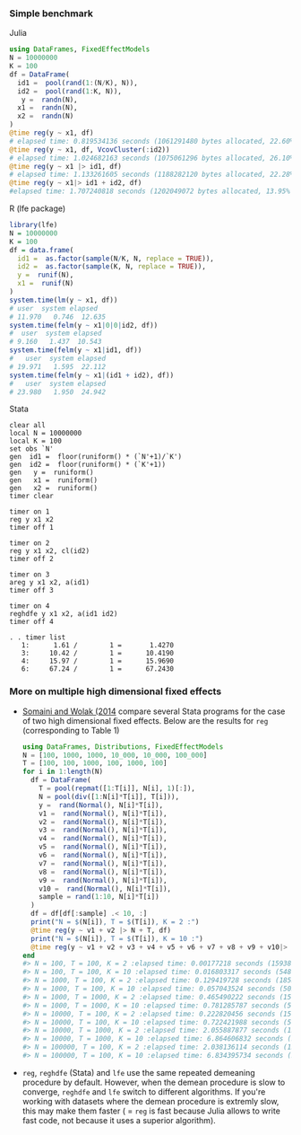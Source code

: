 ### Simple benchmark 
Julia
```julia
using DataFrames, FixedEffectModels
N = 10000000
K = 100
df = DataFrame(
  id1 =  pool(rand(1:(N/K), N)),
  id2 =  pool(rand(1:K, N)),
   y =  randn(N),
  x1 =  randn(N),
  x2 =  randn(N)
)
@time reg(y ~ x1, df)
# elapsed time: 0.819534136 seconds (1061291480 bytes allocated, 22.60% gc time)
@time reg(y ~ x1, df, VcovCluster(:id2))
# elapsed time: 1.024682163 seconds (1075061296 bytes allocated, 26.10% gc time)
@time reg(y ~ x1 |> id1, df)
# elapsed time: 1.133261605 seconds (1188282120 bytes allocated, 22.28% gc time)
@time reg(y ~ x1|> id1 + id2, df)
#elapsed time: 1.707240818 seconds (1202049072 bytes allocated, 13.95% gc time)
````

R (lfe package)
```R
library(lfe)
N = 10000000
K = 100
df = data.frame(
  id1 =  as.factor(sample(N/K, N, replace = TRUE)),
  id2 =  as.factor(sample(K, N, replace = TRUE)),
  y =  runif(N),
  x1 =  runif(N)
)
system.time(lm(y ~ x1, df))
# user  system elapsed 
# 11.970   0.746  12.635 
system.time(felm(y ~ x1|0|0|id2, df))
#  user  system elapsed 
# 9.160   1.437  10.543 
system.time(felm(y ~ x1|id1, df))
#   user  system elapsed 
# 19.971   1.595  22.112 
system.time(felm(y ~ x1|(id1 + id2), df))
#   user  system elapsed 
# 23.980   1.950  24.942 
```



Stata
```
clear all
local N = 10000000
local K = 100
set obs `N'
gen  id1 =  floor(runiform() * (`N'+1)/`K')
gen  id2 =  floor(runiform() * (`K'+1))
gen   y =  runiform()
gen   x1 =  runiform()
gen   x2 =  runiform()
timer clear

timer on 1
reg y x1 x2
timer off 1

timer on 2
reg y x1 x2, cl(id2)
timer off 2

timer on 3
areg y x1 x2, a(id1)
timer off 3

timer on 4
reghdfe y x1 x2, a(id1 id2)
timer off 4

. . timer list
   1:      1.61 /        1 =       1.4270
   3:     10.42 /        1 =      10.4190
   4:     15.97 /        1 =      15.9690
   6:     67.24 /        1 =      67.2430
````





### More on multiple high dimensional fixed effects


- [Somaini and Wolak (2014](http://web.stanford.edu/group/fwolak/cgi-bin/sites/default/files/jem-2014-0008.pdf) compare several Stata programs for the case of two high dimensional fixed effects. Below are the results for `reg` (corresponding to Table 1)

  ```julia
  using DataFrames, Distributions, FixedEffectModels
  N = [100, 1000, 1000, 10_000, 10_000, 100_000]
  T = [100, 100, 1000, 100, 1000, 100]
  for i in 1:length(N)
    df = DataFrame(
      T = pool(repmat([1:T[i]], N[i], 1)[:]),
      N = pool(div([1:N[i]*T[i]], T[i])),
      y =  rand(Normal(), N[i]*T[i]), 
      v1 =  rand(Normal(), N[i]*T[i]), 
      v2 =  rand(Normal(), N[i]*T[i]), 
      v3 =  rand(Normal(), N[i]*T[i]), 
      v4 =  rand(Normal(), N[i]*T[i]), 
      v5 =  rand(Normal(), N[i]*T[i]), 
      v6 =  rand(Normal(), N[i]*T[i]), 
      v7 =  rand(Normal(), N[i]*T[i]), 
      v8 =  rand(Normal(), N[i]*T[i]), 
      v9 =  rand(Normal(), N[i]*T[i]), 
      v10 =  rand(Normal(), N[i]*T[i]), 
      sample = rand(1:10, N[i]*T[i])
    )
    df = df[df[:sample] .< 10, :]
    print("N = $(N[i]), T = $(T[i]), K = 2 :")
    @time reg(y ~ v1 + v2 |> N + T, df)
    print("N = $(N[i]), T = $(T[i]), K = 10 :")
    @time reg(y ~ v1 + v2 + v3 + v4 + v5 + v6 + v7 + v8 + v9 + v10|> N + T, df)
  end
  #> N = 100, T = 100, K = 2 :elapsed time: 0.00177218 seconds (1593896 bytes allocated)
  #> N = 100, T = 100, K = 10 :elapsed time: 0.016803317 seconds (5487008 bytes allocated)
  #> N = 1000, T = 100, K = 2 :elapsed time: 0.129419728 seconds (18553744 bytes allocated)
  #> N = 1000, T = 100, K = 10 :elapsed time: 0.057043524 seconds (50258432 bytes allocated)
  #> N = 1000, T = 1000, K = 2 :elapsed time: 0.465490222 seconds (150845032 bytes allocated, 59.77% gc time)
  #> N = 1000, T = 1000, K = 10 :elapsed time: 0.781285787 seconds (500965808 bytes allocated, 27.22% gc time)
  #> N = 10000, T = 100, K = 2 :elapsed time: 0.222820456 seconds (150383160 bytes allocated, 19.82% gc time)
  #> N = 10000, T = 100, K = 10 :elapsed time: 0.722421988 seconds (501285120 bytes allocated, 20.00% gc time)
  #> N = 10000, T = 1000, K = 2 :elapsed time: 2.055887877 seconds (1507874760 bytes allocated, 8.26% gc time)
  #> N = 10000, T = 1000, K = 10 :elapsed time: 6.864606832 seconds (5009281936 bytes allocated, 10.81% gc time)
  #> N = 100000, T = 100, K = 2 :elapsed time: 2.038136114 seconds (1520761528 bytes allocated, 8.28% gc time)
  #> N = 100000, T = 100, K = 10 :elapsed time: 6.834395734 seconds (5028378640 bytes allocated, 11.08% gc time)
  ```
-  `reg`, `reghdfe` (Stata) and `lfe`  use the same repeated demeaning procedure by default. However, when the demean procedure is slow to converge, `reghdfe` and `lfe` switch to different algorithms. If you're working with datasets where the demean procedure is extremly slow, this may make them faster ( = `reg` is fast because Julia allows to write fast code, not because it uses a superior algorithm).



